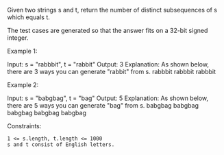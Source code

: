 Given two strings s and t, return the number of distinct subsequences of s which equals t.

The test cases are generated so that the answer fits on a 32-bit signed integer.

 

Example 1:

Input: s = "rabbbit", t = "rabbit"
Output: 3
Explanation:
As shown below, there are 3 ways you can generate "rabbit" from s.
rabbbit
rabbbit
rabbbit

Example 2:

Input: s = "babgbag", t = "bag"
Output: 5
Explanation:
As shown below, there are 5 ways you can generate "bag" from s.
babgbag
babgbag
babgbag
babgbag
babgbag

 

Constraints:

    1 <= s.length, t.length <= 1000
    s and t consist of English letters.

